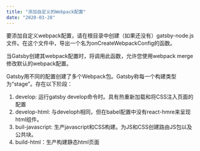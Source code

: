 ```yaml
---
title: "添加自定义的Webpack配置"
date: "2020-03-28"
---
```


要添加自定义webpack配置，请在根目录中创建（如果还没有）gatsby-node.js文件。在这个文件中，导出一个名为onCreateWebpackConfig的函数。

当Gatsby创建其webpack配置时，将调用此函数，允许您使用webpack merge修改默认的webpack配置。

Gatsby用不同的配置创建了多个Webpack包。Gatsby称每一个构建类型为“stage”。存在以下阶段：

1. develop: 运行gatsby develop命令时。具有热重新加载和将CSS注入页面的配置
2. develop-html: 与developh相同，但在babel配置中没有react-hmre来呈现html组件。
3. buil-javascript: 生产javascript和CSS构建。为JS和CSS创建路由JS包以及公共块。
4. build-html：生产构建静态html页面